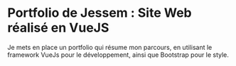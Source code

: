# Portfolio de Jessem : Site Web réalisé en VueJS

Je mets en place un portfolio qui résume mon parcours, en utilisant le framework VueJs pour le développement, ainsi que Bootstrap pour le style.
